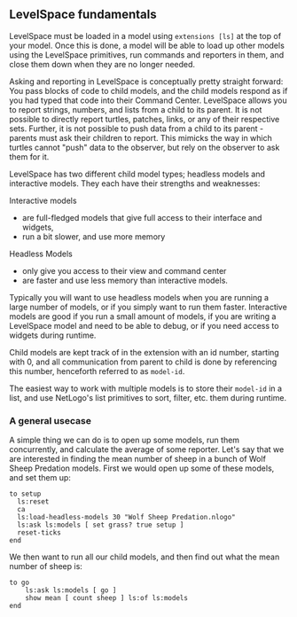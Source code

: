 ## LevelSpace fundamentals

LevelSpace must be loaded in a model using ```extensions [ls]``` at the top of your model. Once this is done, a model will be able to load up other models using the LevelSpace primitives, run commands and reporters in them, and close them down when they are no longer needed.

Asking and reporting in LevelSpace is conceptually pretty straight forward: You pass blocks of code to child models, and the child models respond as if you had typed that code into their Command Center. LevelSpace allows you to report strings, numbers, and lists from a child to its parent. It is not possible to directly report turtles, patches, links, or any of their respective sets. Further, it is not possible to push data from a child to its parent - parents must ask their children to report. This mimicks the way in which turtles cannot "push" data to the observer, but rely on the observer to ask them for it.

LevelSpace has two different child model types; headless models and interactive models. They each have their strengths and weaknesses: 

Interactive models 
* are full-fledged models that give full access to their interface and widgets,
* run a bit slower, and use more memory

Headless Models
* only give you access to their view and command center 
* are faster and use less memory than interactive models. 

Typically you will want to use headless models when you are running a large number of models, or if you simply want to run them faster. Interactive models are good if you run a small amount of models, if you are writing a LevelSpace model and need to be able to debug, or if you need access to widgets during runtime.

Child models are kept track of in the extension with an id number, starting with 0, and all communication from parent to child is done by referencing this number, henceforth referred to as `model-id`.

The easiest way to work with multiple models is to store their `model-id` in a list, and use NetLogo's list primitives to sort, filter, etc. them during runtime.

### A general usecase

A simple thing we can do is to open up some models, run them concurrently, and calculate the average of some reporter. Let's say that we are interested in finding the mean number of sheep in a bunch of Wolf Sheep Predation models. First we would open up some of these models, and set them up:

```
to setup
  ls:reset
  ca
  ls:load-headless-models 30 "Wolf Sheep Predation.nlogo" 
  ls:ask ls:models [ set grass? true setup ]
  reset-ticks
end
```
We then want to run all our child models, and then find out what the mean number of sheep is:
```
to go
    ls:ask ls:models [ go ]
    show mean [ count sheep ] ls:of ls:models
end
```
